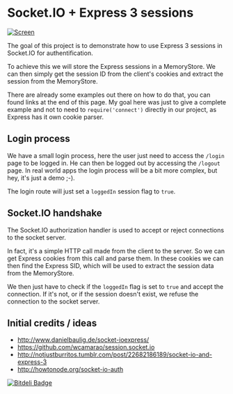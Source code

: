 # Socket.IO + Express 3 sessions

[![Screen](https://raw.github.com/leeroybrun/socketio-express-sessions/master/screen.jpg)](https://raw.github.com/leeroybrun/socketio-express-sessions/master/screen.jpg)

The goal of this project is to demonstrate how to use Express 3 sessions in Socket.IO for authentification.

To achieve this we will store the Express sessions in a MemoryStore. We can then simply get the session ID from the client's cookies and extract the session from the MemoryStore.

There are already some examples out there on how to do that, you can found links at the end of this page.
My goal here was just to give a complete example and not to need to `require('connect')` directly in our project, as Express has it own cookie parser.

## Login process

We have a small login process, here the user just need to access the `/login` page to be logged in. He can then be logged out by accessing the `/logout` page.
In real world apps the login process will be a bit more complex, but hey, it's just a demo ;-).

The login route will just set a `loggedIn` session flag to `true`.

## Socket.IO handshake

The Socket.IO authorization handler is used to accept or reject connections to the socket server.

In fact, it's a simple HTTP call made from the client to the server. So we can get Express cookies from this call and parse them.
In these cookies we can then find the Express SID, which will be used to extract the session data from the MemoryStore.

We then just have to check if the `loggedIn` flag is set to `true` and accept the connection.
If it's not, or if the session doesn't exist, we refuse the connection to the socket server.

## Initial credits / ideas
- http://www.danielbaulig.de/socket-ioexpress/
- https://github.com/wcamarao/session.socket.io
- http://notjustburritos.tumblr.com/post/22682186189/socket-io-and-express-3
- http://howtonode.org/socket-io-auth

[![Bitdeli Badge](https://d2weczhvl823v0.cloudfront.net/leeroybrun/socketio-express-sessions/trend.png)](https://bitdeli.com/free "Bitdeli Badge")
